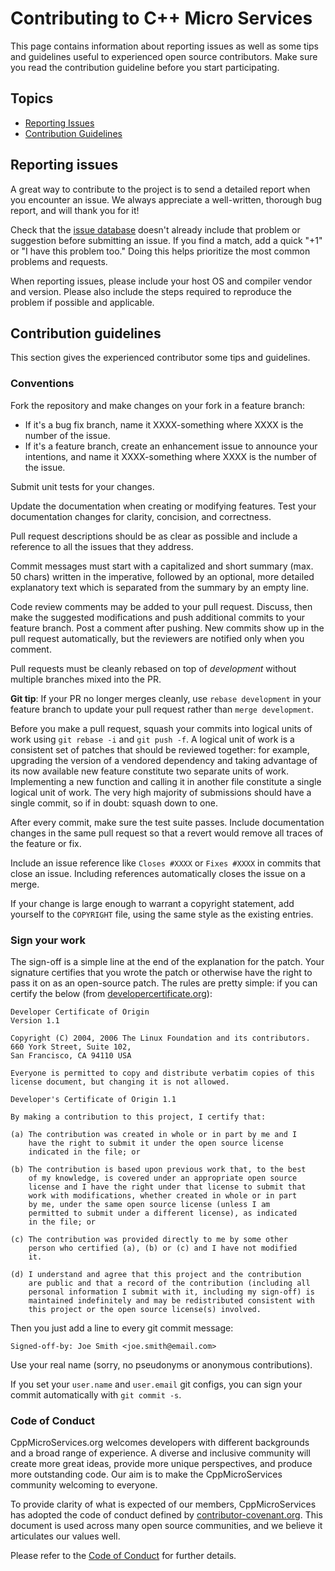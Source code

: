 # Contributing to C++ Micro Services

This page contains information about reporting issues as well as some tips and
guidelines useful to experienced open source contributors. Make sure you read
the contribution guideline before you start participating.

## Topics

* [Reporting Issues](#reporting-issues)
* [Contribution Guidelines](#contribution-guidelines)

## Reporting issues

A great way to contribute to the project is to send a detailed report when you
encounter an issue. We always appreciate a well-written, thorough bug report,
and will thank you for it!

Check that the [issue database](https://github.com/CppMicroServices/CppMicroServices/issues)
doesn't already include that problem or suggestion before submitting an issue.
If you find a match, add a quick "+1" or "I have this problem too." Doing this
helps prioritize the most common problems and requests.

When reporting issues, please include your host OS and compiler vendor and version.
Please also include the steps required to reproduce the problem if possible and
applicable.

## Contribution guidelines

This section gives the experienced contributor some tips and guidelines.

### Conventions

Fork the repository and make changes on your fork in a feature branch:

- If it's a bug fix branch, name it XXXX-something where XXXX is the number of
  the issue.
- If it's a feature branch, create an enhancement issue to announce
  your intentions, and name it XXXX-something where XXXX is the number of the
  issue.

Submit unit tests for your changes.

Update the documentation when creating or modifying features. Test your
documentation changes for clarity, concision, and correctness.

Pull request descriptions should be as clear as possible and include a reference
to all the issues that they address.

Commit messages must start with a capitalized and short summary (max. 50 chars)
written in the imperative, followed by an optional, more detailed explanatory
text which is separated from the summary by an empty line.

Code review comments may be added to your pull request. Discuss, then make the
suggested modifications and push additional commits to your feature branch. Post
a comment after pushing. New commits show up in the pull request automatically,
but the reviewers are notified only when you comment.

Pull requests must be cleanly rebased on top of *development* without multiple
branches mixed into the PR.

**Git tip**: If your PR no longer merges cleanly, use `rebase development` in your
feature branch to update your pull request rather than `merge development`.

Before you make a pull request, squash your commits into logical units of work
using `git rebase -i` and `git push -f`. A logical unit of work is a consistent
set of patches that should be reviewed together: for example, upgrading the
version of a vendored dependency and taking advantage of its now available new
feature constitute two separate units of work. Implementing a new function and
calling it in another file constitute a single logical unit of work. The very
high majority of submissions should have a single commit, so if in doubt: squash
down to one.

After every commit, make sure the test suite passes. Include documentation
changes in the same pull request so that a revert would remove all traces of
the feature or fix.

Include an issue reference like `Closes #XXXX` or `Fixes #XXXX` in commits that
close an issue. Including references automatically closes the issue on a merge.

If your change is large enough to warrant a copyright statement, add yourself
to the `COPYRIGHT` file, using the same style as the existing entries.

### Sign your work

The sign-off is a simple line at the end of the explanation for the patch. Your
signature certifies that you wrote the patch or otherwise have the right to pass
it on as an open-source patch. The rules are pretty simple: if you can certify
the below (from [developercertificate.org](http://developercertificate.org/)):

```
Developer Certificate of Origin
Version 1.1

Copyright (C) 2004, 2006 The Linux Foundation and its contributors.
660 York Street, Suite 102,
San Francisco, CA 94110 USA

Everyone is permitted to copy and distribute verbatim copies of this
license document, but changing it is not allowed.

Developer's Certificate of Origin 1.1

By making a contribution to this project, I certify that:

(a) The contribution was created in whole or in part by me and I
    have the right to submit it under the open source license
    indicated in the file; or

(b) The contribution is based upon previous work that, to the best
    of my knowledge, is covered under an appropriate open source
    license and I have the right under that license to submit that
    work with modifications, whether created in whole or in part
    by me, under the same open source license (unless I am
    permitted to submit under a different license), as indicated
    in the file; or

(c) The contribution was provided directly to me by some other
    person who certified (a), (b) or (c) and I have not modified
    it.

(d) I understand and agree that this project and the contribution
    are public and that a record of the contribution (including all
    personal information I submit with it, including my sign-off) is
    maintained indefinitely and may be redistributed consistent with
    this project or the open source license(s) involved.
```

Then you just add a line to every git commit message:

    Signed-off-by: Joe Smith <joe.smith@email.com>

Use your real name (sorry, no pseudonyms or anonymous contributions).

If you set your `user.name` and `user.email` git configs, you can sign your
commit automatically with `git commit -s`.

### Code of Conduct

CppMicroServices.org welcomes developers with different backgrounds and a broad range of 
experience. A diverse and inclusive community will create more great ideas, provide more unique 
perspectives, and produce more outstanding code. Our aim is to make the CppMicroServices community 
welcoming to everyone.

To provide clarity of what is expected of our members, CppMicroServices has adopted the code 
of conduct defined by [contributor-covenant.org][contributor-covenant.org]. This document is used 
across many open  source communities, and we believe it articulates our values well. 

Please refer to the [Code of Conduct](./CodeOfConduct.md) for further details.

[contributor-covenant.org]: http://contributor-covenant.org
